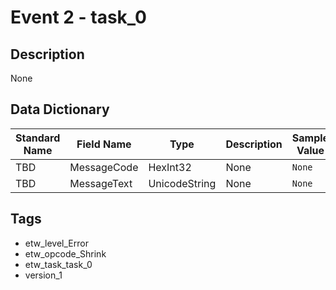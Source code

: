 # Event 2 - task_0

## Description
None

## Data Dictionary
|Standard Name|Field Name|Type|Description|Sample Value|
|---|---|---|---|---|
|TBD|MessageCode|HexInt32|None|`None`|
|TBD|MessageText|UnicodeString|None|`None`|

## Tags
* etw_level_Error
* etw_opcode_Shrink
* etw_task_task_0
* version_1